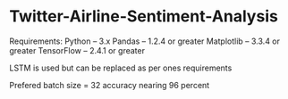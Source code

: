 # Twitter-Airline-Sentiment-Analysis
Requirements: 
Python – 3.x
Pandas – 1.2.4 or greater
Matplotlib – 3.3.4 or greater
TensorFlow – 2.4.1 or greater


LSTM is used but can be replaced as per ones requirements

Prefered batch size  = 32
accuracy nearing 96 percent
